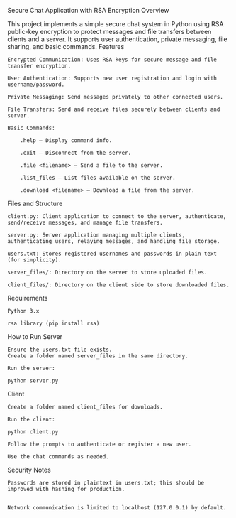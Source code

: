 Secure Chat Application with RSA Encryption
Overview

This project implements a simple secure chat system in Python using RSA public-key encryption to protect messages and file transfers between clients and a server. It supports user authentication, private messaging, file sharing, and basic commands.
Features

    Encrypted Communication: Uses RSA keys for secure message and file transfer encryption.

    User Authentication: Supports new user registration and login with username/password.

    Private Messaging: Send messages privately to other connected users.

    File Transfers: Send and receive files securely between clients and server.

    Basic Commands:

        .help — Display command info.

        .exit — Disconnect from the server.

        .file <filename> — Send a file to the server.

        .list_files — List files available on the server.

        .download <filename> — Download a file from the server.

Files and Structure

    client.py: Client application to connect to the server, authenticate, send/receive messages, and manage file transfers.

    server.py: Server application managing multiple clients, authenticating users, relaying messages, and handling file storage.

    users.txt: Stores registered usernames and passwords in plain text (for simplicity).

    server_files/: Directory on the server to store uploaded files.

    client_files/: Directory on the client side to store downloaded files.

Requirements

    Python 3.x

    rsa library (pip install rsa)

How to Run
Server

    Ensure the users.txt file exists.
    Create a folder named server_files in the same directory.

    Run the server:

    python server.py

Client

    Create a folder named client_files for downloads.

    Run the client:

    python client.py

    Follow the prompts to authenticate or register a new user.

    Use the chat commands as needed.

Security Notes

    Passwords are stored in plaintext in users.txt; this should be improved with hashing for production.


    Network communication is limited to localhost (127.0.0.1) by default.
